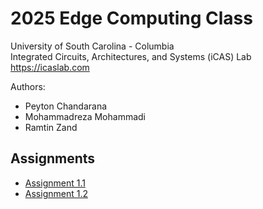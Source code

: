 # 2025 Edge Computing Class

University of South Carolina - Columbia  
Integrated Circuits, Architectures, and Systems (iCAS) Lab  
https://icaslab.com

Authors:

- Peyton Chandarana
- Mohammadreza Mohammadi
- Ramtin Zand

## Assignments

- [Assignment 1.1](./assignment1_1/)
- [Assignment 1.2](./assignment1_2/)
